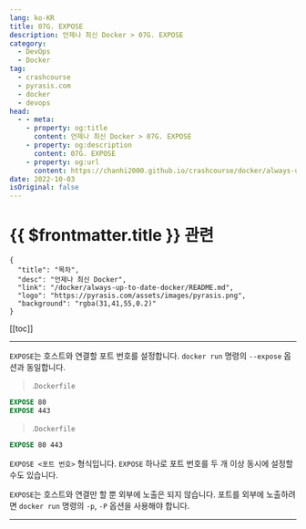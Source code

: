 ```yaml
---
lang: ko-KR
title: 07G. EXPOSE
description: 언제나 최신 Docker > 07G. EXPOSE
category: 
  - DevOps
  - Docker
tag: 
  - crashcourse
  - pyrasis.com
  - docker
  - devops
head:
  - - meta:
    - property: og:title
      content: 언제나 최신 Docker > 07G. EXPOSE
    - property: og:description
      content: 07G. EXPOSE
    - property: og:url
      content: https://chanhi2000.github.io/crashcourse/docker/always-up-to-date-docker/07G.html
date: 2022-10-03
isOriginal: false
---
```


# {{ $frontmatter.title }} 관련

```component VPCard
{
  "title": "목차",
  "desc": "언제나 최신 Docker",
  "link": "/docker/always-up-to-date-docker/README.md",
  "logo": "https://pyrasis.com/assets/images/pyrasis.png",
  "background": "rgba(31,41,55,0.2)"
}
```

[[toc]]

---

<SiteInfo
  name="7장 - 7. EXPOSE"
  desc="언제나 최신 Docker"
  url="https://pyrasis.com/jHLsAlwaysUpToDateDocker/Unit07/07"
  logo="https://pyrasis.com/assets/images/pyrasis.png"
  preview="https://pyrasis.com/assets/images/profile1.png"/>

`EXPOSE`는 호스트와 연결할 포트 번호를 설정합니다. `docker run` 명령의 `--expose` 옵션과 동일합니다.

> .<FontIcon icon="fa-brands fa-docker"/>`Dockerfile`

```dockerfile
EXPOSE 80
EXPOSE 443
```

> .<FontIcon icon="fa-brands fa-docker"/>`Dockerfile`

```dockerfile
EXPOSE 80 443
```

`EXPOSE <포트 번호>` 형식입니다. `EXPOSE` 하나로 포트 번호를 두 개 이상 동시에 설정할 수도 있습니다.

`EXPOSE`는 호스트와 연결만 할 뿐 외부에 노출은 되지 않습니다. 포트를 외부에 노출하려면 `docker run` 명령의 `-p`, `-P` 옵션을 사용해야 합니다.

---
